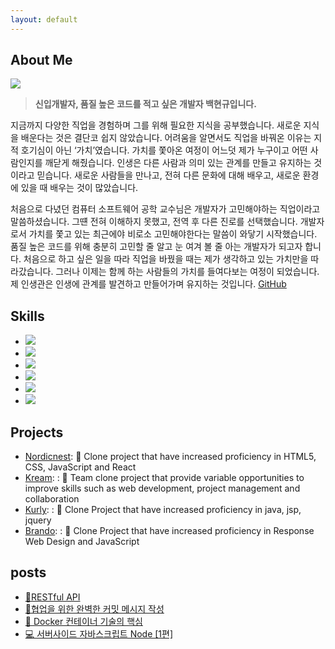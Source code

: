 ```yaml
---
layout: default
---
```


## About Me

<img class="profile-picture" src="https://avatars.githubusercontent.com/u/114740158?v=4">

>**신입개발자, 품질 높은 코드를 적고 싶은 개발자 백현규입니다.**

지금까지 다양한 직업을 경험하며 그를 위해 필요한 지식을 공부했습니다. 새로운 지식을 배운다는 것은 결단코 쉽지 않았습니다. 
어려움을 알면서도 직업을 바꿔온 이유는 지적 호기심이 아닌 ‘가치’였습니다. 가치를 쫓아온 여정이 어느덧 제가 누구이고 어떤 사람인지를 깨닫게 해줬습니다.
인생은 다른 사람과 의미 있는 관계를 만들고 유지하는 것이라고 믿습니다. 새로운 사람들을 만나고, 전혀 다른 문화에 대해 배우고, 새로운 환경에 있을 때 배우는 것이 많았습니다.

처음으로 다녔던 컴퓨터 소프트웨어 공학 교수님은 개발자가 고민해야하는 직업이라고 말씀하셨습니다. 그떈 전혀 이해하지 못했고, 전역 후 다른 진로를 선택했습니다.
개발자로서 가치를 쫓고 있는 최근에야 비로소 고민해야한다는 말씀이 와닿기 시작했습니다. 품질 높은 코드를 위해 충분히 고민할 줄 알고 눈 여겨 볼 줄 아는 개발자가 되고자 합니다.
처음으로 하고 싶은 일을 따라 직업을 바꿨을 때는 제가 생각하고 있는 가치만을 따라갔습니다. 그러나 이제는 함께 하는 사람들의 가치를 들여다보는 여정이 되었습니다. 제 인생관은 인생에 관계를 발견하고 만들어가며 유지하는 것입니다.
[GitHub](https://github.com/sambeak)

## Skills

* <a href="#"><img src="https://img.shields.io/badge/Html5-EEE3CB?style=flat&logo=html5&logoColor=E34F26"/></a>
* <a href="#"><img src="https://img.shields.io/badge/Css3-D7C0AE?style=flat&logo=css3&logoColor=1572B6"/></a>
* <a href="#"><img src="https://img.shields.io/badge/Sass-884A39?style=flat&logo=Sass&logoColor=CC6699"/></a><br>
* <a href="#"><img src="https://img.shields.io/badge/JavaScript-C38154?style=flat&logo=javascript&logoColor=F7DF1E"/></a>
* <a href="#"><img src="https://img.shields.io/badge/Jquery-CDC2AE?style=flat&logo=jquery&logoColor=0769AD"/></a>
* <a href="#"><img src="https://img.shields.io/badge/React-E53A40?style=flat&logo=react&logoColor=61DAFB"/></a>

## Projects

- [Nordicnest](https://github.com/sambeak/nordicnest_react): 📄 Clone project that have increased proficiency in HTML5, CSS, JavaScript and React
- [Kream](https://github.com/sambeak/kream_react): : 📄 Team clone project that provide variable opportunities to improve skills such as web development, project management and collaboration
- [Kurly](https://github.com/sambeak/kurly_react): : 📄 Clone Project that have increased proficiency in java, jsp, jquery
- [Brando](https://github.com/sambeak/brando_js): : 📄 Clone Project that have increased proficiency in Response Web Design and JavaScript

## posts

- [🏰RESTful API](https://sambeak.github.io/posts/restful-api/)
- [🤝협업을 위한 완벽한 커밋 메시지 작성](https://sambeak.github.io/posts/commit/)
- [🚢 Docker 컨테이너 기술의 핵심](https://sambeak.github.io/posts/docker/)
- [💻 서버사이드 자바스크립트 Node [1편]](https://sambeak.github.io/posts/nodejs/)